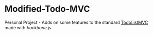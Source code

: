 # Modified-Todo-MVC
Personal Project - Adds on some features to the standard [TodoListMVC](https://todomvc.com/examples/backbone/) made with _backbone.js_
